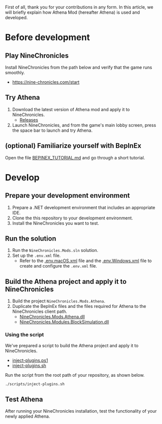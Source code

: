 First of all, thank you for your contributions in any form. In this article, we will briefly explain how Athena Mod (hereafter Athena) is used and developed.

# Before development

## Play NineChronicles

Install NineChronicles from the path below and verify that the game runs smoothly.
- https://nine-chronicles.com/start

## Try Athena

1. Download the latest version of Athena mod and apply it to NineChronicles.
   - [Releases](https://github.com/planetarium/NineChronicles.Mods/releases)
2. Launch NineChronicles, and from the game's main lobby screen, press the space bar to launch and try Athena.

## (optional) Familiarize yourself with BepInEx

Open the file [BEPINEX_TUTORIAL.md](./BEPINEX_TUTORIAL.md) and go through a short tutorial.

# Develop

## Prepare your development environment

1. Prepare a .NET development environment that includes an appropriate IDE.
2. Clone the this repository to your development environment.
3. Install the NineChronicles you want to test.

## Run the solution

1. Run the `NineChronicles.Mods.sln` solution.
2. Set up the `.env.xml` file.
   - Refer to the [.env.macOS.xml](./.env.macOS.xml) file and the [.env.Windows.xml](./.env.Windows.xml) file to create and configure the `.env.xml` file.

## Build the Athena project and apply it to NineChronicles

1. Build the project `NineChronicles.Mods.Athena`.
2. Duplicate the BepInEx files and the files required for Athena to the NineChronicles client path.
   - [NineChronicles.Mods.Athena.dll](./NineChronicles.Mods.Athena/bin/Release/netstandard2.1/NineChronicles.Mods.Athena.dll)
   - [NineChronicles.Modules.BlockSimulation.dll](NineChronicles.Mods.Athena/bin/Release/netstandard2.1/NineChronicles.Modules.BlockSimulation.dll)

### Using the script

We've prepared a script to build the Athena project and apply it to NineChronicles.

- [inject-plugins.ps1](./scripts/inject-plugins.ps1)
- [inject-plugins.sh](./scripts/inject-plugins.sh)

Run the script from the root path of your repository, as shown below.

```bash
./scripts/inject-plugins.sh
```

## Test Athena

After running your NineChronicles installation, test the functionality of your newly applied Athena.
